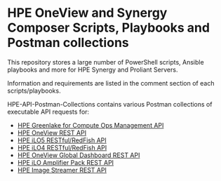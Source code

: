 # HPE OneView and Synergy Composer Scripts, Playbooks and Postman collections 

This repository stores a large number of PowerShell scripts, Ansible playbooks and more for HPE Synergy and Proliant Servers.

Information and requirements are listed in the comment section of each scripts/playbooks.

HPE-API-Postman-Collections contains various Postman collections of executable API requests for:

- [HPE Greenlake for Compute Ops Management API](https://developer.greenlake.hpe.com/docs/greenlake/services/compute-ops/public/openapi/compute-ops-latest/overview/)
- [HPE OneView REST API](https://support.hpe.com/hpesc/public/docDisplay?docId=a00118111en_us&page=GUID-4B5123A2-A300-44BF-A0CC-41E8DC66EA4B.html)
- [HPE iLO5 RESTful/RedFish API](https://hewlettpackard.github.io/ilo-rest-api-docs/ilo5/)
- [HPE iLO4 RESTful/RedFish API](https://hewlettpackard.github.io/ilo-rest-api-docs/ilo4/)
- [HPE OneView Global Dashboard REST API](https://app.swaggerhub.com/apis/hpe-global-dashboard/hpe-one_view_global_dashboard_rest_api/2.1)
- [HPE iLO Amplifier Pack REST API](https://hewlettpackard.github.io/iLOAmpPack-Redfish-API-Docs/)
- [HPE Image Streamer REST API](https://techhub.hpe.com/eginfolib/synergy/image_streamer/5.2/i3s-api-ref/en/api-docs/1600/index.html)



